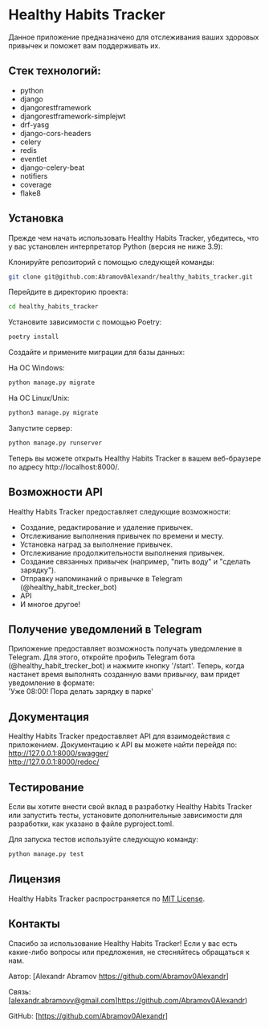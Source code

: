 # Healthy Habits Tracker

Данное приложение предназначено для отслеживания ваших здоровых привычек и поможет вам поддерживать их.


## Стек технологий:
   - python
   - django
   - djangorestframework
   - djangorestframework-simplejwt
   - drf-yasg
   - django-cors-headers
   - celery
   - redis
   - eventlet
   - django-celery-beat
   - notifiers
   - coverage
   - flake8


## Установка
Прежде чем начать использовать Healthy Habits Tracker, убедитесь, что у вас установлен 
интерпретатор Python (версия не ниже 3.9):

Клонируйте репозиторий с помощью следующей команды:
   ```bash
   git clone git@github.com:Abramov0Alexandr/healthy_habits_tracker.git
   ```

Перейдите в директорию проекта:
   ```bash
   cd healthy_habits_tracker
   ```

Установите зависимости с помощью Poetry:

   ```bash
   poetry install
   ```

Создайте и примените миграции для базы данных:

На ОС Windows:
   ```bash
   python manage.py migrate
   ```

На ОС Linux/Unix:

   ```bash
   python3 manage.py migrate
   ```

Запустите сервер:
   ```bash
   python manage.py runserver
   ```

Теперь вы можете открыть Healthy Habits Tracker в вашем веб-браузере по адресу http://localhost:8000/.

## Возможности API
Healthy Habits Tracker предоставляет следующие возможности:

- Создание, редактирование и удаление привычек.
- Отслеживание выполнения привычек по времени и месту.
- Установка наград за выполнение привычек.
- Отслеживание продолжительности выполнения привычек.
- Создание связанных привычек (например, "пить воду" и "сделать зарядку").
- Отправку напоминаний о привычке в Telegram (@healthy_habit_trecker_bot)
- API
- И многое другое!

## Получение уведомлений в Telegram
Приложение предоставляет возможность получать уведомление в Telegram.
Для этого, откройте профиль Telegram бота (@healthy_habit_trecker_bot) и нажмите кнопку '/start'.
Теперь, когда настанет время выполнять созданную вами привычку, вам придет уведомление в формате: <br>
'Уже 08:00! Пора делать зарядку в парке'

## Документация
Healthy Habits Tracker предоставляет API для взаимодействия с приложением. Документацию к API вы можете найти перейдя по:<br>
http://127.0.0.1:8000/swagger/ <br>
http://127.0.0.1:8000/redoc/

## Тестирование
Если вы хотите внести свой вклад в разработку Healthy Habits Tracker или запустить тесты, установите дополнительные зависимости для разработки, как указано в файле pyproject.toml.

Для запуска тестов используйте следующую команду:

   ```bash
   python manage.py test
   ```

## Лицензия
Healthy Habits Tracker распространяется по [MIT License](https://opensource.org/licenses/MIT).

## Контакты

Спасибо за использование Healthy Habits Tracker! Если у вас есть какие-либо вопросы или предложения, не стесняйтесь обращаться к нам.

Автор: [Alexandr Abramov <https://github.com/Abramov0Alexandr>]

Связь: [alexandr.abramovv@gmail.com]https://github.com/Abramov0Alexandr)

GitHub: [https://github.com/Abramov0Alexandr]
